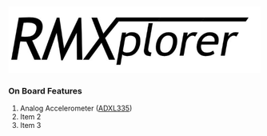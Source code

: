 ![alt text](media/logo.JPG "Title")

### On Board Features

1. Analog Accelerometer ([ADXL335](https://github.com/pokpongc/rmxplorer_A/blob/master/datasheet/adxl335_analog_3axis_accelerometer.pdf))
1. Item 2
1. Item 3
